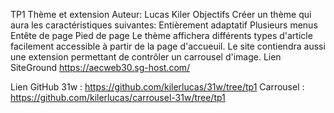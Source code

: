 TP1
Thème et extension
Auteur: Lucas Kiler
Objectifs
Créer un thème qui aura les caractéristiques suivantes:
Entièrement adaptatif
Plusieurs menus
Entête de page
Pied de page
Le thème affichera différents types d'article facilement accessible à partir de la page d'accueuil. Le site contiendra aussi une extension permettant de contrôler un carrousel d'image.
Lien SiteGround
https://aecweb30.sg-host.com/

Lien GitHub
31w : https://github.com/kilerlucas/31w/tree/tp1
Carrousel : https://github.com/kilerlucas/carrousel-31w/tree/tp1